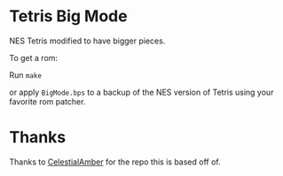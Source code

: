# Tetris Big Mode

NES Tetris modified to have bigger pieces.

To get a rom:

Run `make`

or apply `BigMode.bps` to a backup of the NES version of Tetris using your favorite rom patcher.

# Thanks

Thanks to [CelestialAmber](https://github.com/CelestialAmber/TetrisNESDisasm) for the repo this is based off of.
